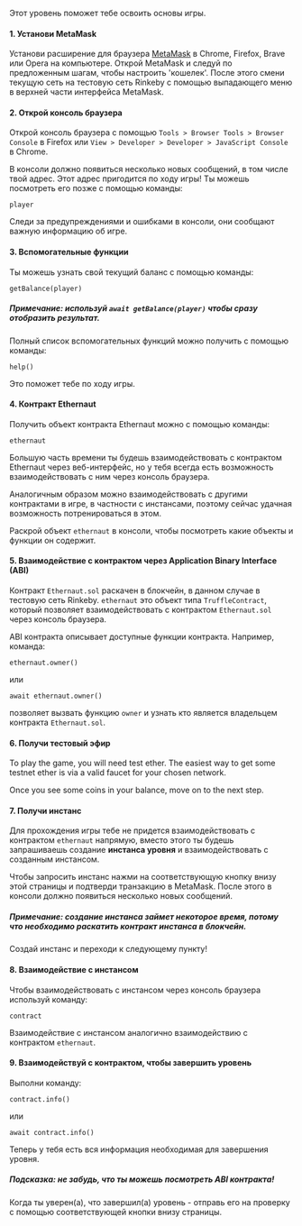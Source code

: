 Этот уровень поможет тебе освоить основы игры.

#### 1. Установи MetaMask

Установи расширение для браузера [MetaMask](https://metamask.io/) в Chrome, Firefox, Brave или Opera на компьютере. Открой MetaMask и следуй по предложенным шагам, чтобы настроить 'кошелек'. После этого смени текущую сеть на тестовую сеть Rinkeby с помощью выпадающего меню в верхней части интерфейса MetaMask.

#### 2. Открой консоль браузера

Открой консоль браузера с помощью `Tools > Browser Tools > Browser Console` в Firefox или `View > Developer > Developer > JavaScript Console` в Chrome.

В консоли должно появиться несколько новых сообщений, в том числе твой адрес. Этот адрес пригодится по ходу игры! Ты можешь посмотреть его позже с помощью команды: 

`player`

Следи за предупреждениями и ошибками в консоли, они сообщают важную информацию об игре.

#### 3. Вспомогательные функции

Ты можешь узнать свой текущий баланс с помощью команды:

`getBalance(player)`

##### Примечание: используй `await getBalance(player)` чтобы сразу отобразить результат.

Полный список вспомогательных функций можно получить с помощью команды:

`help()`

Это поможет тебе по ходу игры.

#### 4. Контракт Ethernaut

Получить объект контракта Ethernaut можно с помощью команды:

`ethernaut`

Большую часть времени ты будешь взаимодействовать с контрактом Ethernaut через веб-интерфейс, но у тебя всегда есть возможность взаимодействовать с ним через консоль браузера.

Аналогичным образом можно взаимодействовать с другими контрактами в игре, в частности с инстансами, поэтому сейчас удачная возможность потренироваться в этом.

Раскрой объект `ethernaut` в консоли, чтобы посмотреть какие объекты и функции он содержит.

#### 5. Взаимодействие с контрактом через Application Binary Interface (ABI)

Контракт `Ethernaut.sol` раскачен в блокчейн, в данном случае в тестовую сеть Rinkeby. `ethernaut` это объект типа `TruffleContract`, который позволяет взаимодействовать с контрактом `Ethernaut.sol` через консоль браузера.

ABI контракта описывает доступные функции контракта. Например, команда:

`ethernaut.owner()`

или

`await ethernaut.owner()`

позволяет вызвать функцию `owner` и узнать кто является владельцем контракта `Ethernaut.sol`.

#### 6. Получи тестовый эфир

To play the game, you will need test ether. The easiest way to get some testnet ether is via a valid faucet for your chosen network.

Once you see some coins in your balance, move on to the next step.

#### 7. Получи инстанс

Для прохождения игры тебе не придется взаимодействовать с контрактом `ethernaut` напрямую, вместо этого ты будешь запрашиваешь создание **инстанса уровня** и взаимодействовать с созданным инстансом.

Чтобы запросить инстанс нажми на соответствующую кнопку внизу этой страницы и подтверди транзакцию в MetaMask. После этого в консоли должно появиться несколько новых сообщений.

##### Примечание: создание инстанса займет некоторое время, потому что необходимо раскатить контракт инстанса в блокчейн.

Создай инстанс и переходи к следующему пункту!

#### 8. Взаимодействие с инстансом

Чтобы взаимодействовать с инстансом через консоль браузера используй команду:

`contract`

Взаимодействие с инстансом аналогично взаимодействию с контрактом `ethernaut`.

#### 9. Взаимодействуй с контрактом, чтобы завершить уровень

Выполни команду:

`contract.info()`

или

`await contract.info()`

Теперь у тебя есть вся информация необходимая для завершения уровня.

##### Подсказка: не забудь, что ты можешь посмотреть ABI контракта!

Когда ты уверен(а), что завершил(а) уровень - отправь его на проверку с помощью соответствующей кнопки внизу страницы.
